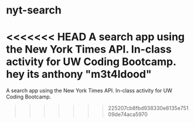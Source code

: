 # nyt-search
<<<<<<< HEAD
A search app using the New York Times API. In-class activity for UW Coding Bootcamp.
hey its anthony "m3t4ldood"
=======
A search app using the New York Times API. In-class activity for UW Coding Bootcamp.
>>>>>>> 225207cb8fbd938330e8135e75109de74aca5970
